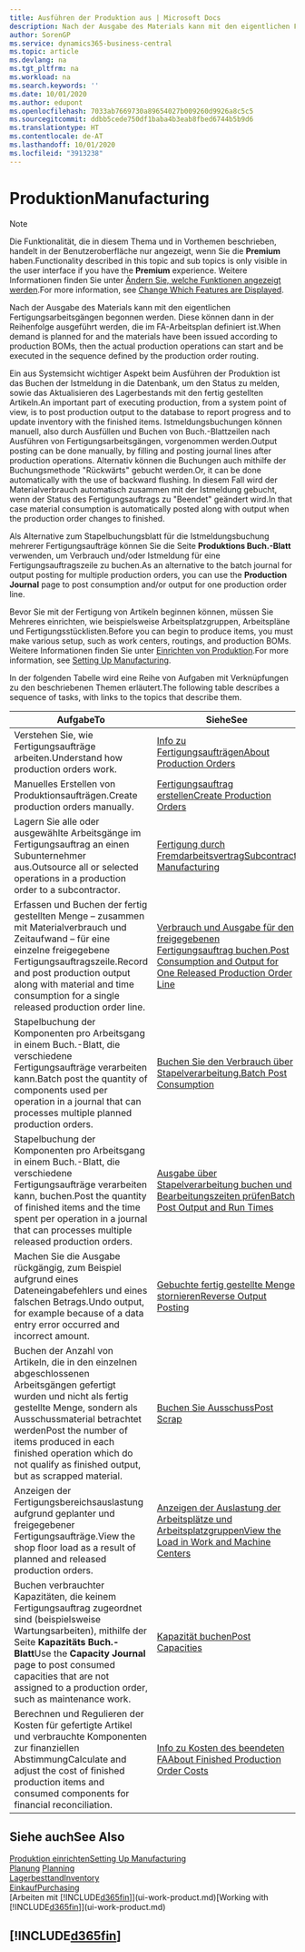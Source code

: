 ```yaml
---
title: Ausführen der Produktion aus | Microsoft Docs
description: Nach der Ausgabe des Materials kann mit den eigentlichen Fertigungsarbeitsgängen begonnen werden. Diese können dann in der Reihenfolge ausgeführt werden, die im FA-Arbeitsplan definiert ist.
author: SorenGP
ms.service: dynamics365-business-central
ms.topic: article
ms.devlang: na
ms.tgt_pltfrm: na
ms.workload: na
ms.search.keywords: ''
ms.date: 10/01/2020
ms.author: edupont
ms.openlocfilehash: 7033ab7669730a89654027b009260d9926a8c5c5
ms.sourcegitcommit: ddbb5cede750df1baba4b3eab8fbed6744b5b9d6
ms.translationtype: HT
ms.contentlocale: de-AT
ms.lasthandoff: 10/01/2020
ms.locfileid: "3913238"
---
```

# <a name="manufacturing"></a><span data-ttu-id="aeae5-103">Produktion</span><span class="sxs-lookup"><span data-stu-id="aeae5-103">Manufacturing</span></span>
> [!NOTE]
> <span data-ttu-id="aeae5-104">Die Funktionalität, die in diesem Thema und in Vorthemen beschrieben, handelt in der Benutzeroberfläche nur angezeigt, wenn Sie die **Premium** haben.</span><span class="sxs-lookup"><span data-stu-id="aeae5-104">Functionality described in this topic and sub topics is only visible in the user interface if you have the **Premium** experience.</span></span> <span data-ttu-id="aeae5-105">Weitere Informationen finden Sie unter [Ändern Sie, welche Funktionen angezeigt werden](ui-experiences.md).</span><span class="sxs-lookup"><span data-stu-id="aeae5-105">For more information, see [Change Which Features are Displayed](ui-experiences.md).</span></span>

<span data-ttu-id="aeae5-106">Nach der Ausgabe des Materials kann mit den eigentlichen Fertigungsarbeitsgängen begonnen werden. Diese können dann in der Reihenfolge ausgeführt werden, die im FA-Arbeitsplan definiert ist.</span><span class="sxs-lookup"><span data-stu-id="aeae5-106">When demand is planned for and the materials have been issued according to production BOMs, then the actual production operations can start and be executed in the sequence defined by the production order routing.</span></span>  

<span data-ttu-id="aeae5-107">Ein aus Systemsicht wichtiger Aspekt beim Ausführen der Produktion ist das Buchen der Istmeldung in die Datenbank, um den Status zu melden, sowie das Aktualisieren des Lagerbestands mit den fertig gestellten Artikeln.</span><span class="sxs-lookup"><span data-stu-id="aeae5-107">An important part of executing production, from a system point of view, is to post production output to the database to report progress and to update inventory with the finished items.</span></span> <span data-ttu-id="aeae5-108">Istmeldungsbuchungen können manuell, also durch Ausfüllen und Buchen von Buch.-Blattzeilen nach Ausführen von Fertigungsarbeitsgängen, vorgenommen werden.</span><span class="sxs-lookup"><span data-stu-id="aeae5-108">Output posting can be done manually, by filling and posting journal lines after production operations.</span></span> <span data-ttu-id="aeae5-109">Alternativ können die Buchungen auch mithilfe der Buchungsmethode "Rückwärts" gebucht werden.</span><span class="sxs-lookup"><span data-stu-id="aeae5-109">Or, it can be done automatically with the use of backward flushing.</span></span> <span data-ttu-id="aeae5-110">In diesem Fall wird der Materialverbrauch automatisch zusammen mit der Istmeldung gebucht, wenn der Status des Fertigungsauftrags zu "Beendet" geändert wird.</span><span class="sxs-lookup"><span data-stu-id="aeae5-110">In that case material consumption is automatically posted along with output when the production order changes to finished.</span></span>  

<span data-ttu-id="aeae5-111">Als Alternative zum Stapelbuchungsblatt für die Istmeldungsbuchung mehrerer Fertigungsaufträge können Sie die Seite **Produktions Buch.-Blatt** verwenden, um Verbrauch und/oder Istmeldung für eine Fertigungsauftragszeile zu buchen.</span><span class="sxs-lookup"><span data-stu-id="aeae5-111">As an alternative to the batch journal for output posting for multiple production orders, you can use the **Production Journal** page to post consumption and/or output for one production order line.</span></span>

<span data-ttu-id="aeae5-112">Bevor Sie mit der Fertigung von Artikeln beginnen können, müssen Sie Mehreres einrichten, wie beispielsweise Arbeitsplatzgruppen, Arbeitspläne und Fertigungsstücklisten.</span><span class="sxs-lookup"><span data-stu-id="aeae5-112">Before you can begin to produce items, you must make various setup, such as work centers, routings, and production BOMs.</span></span> <span data-ttu-id="aeae5-113">Weitere Informationen finden Sie unter [Einrichten von Produktion](production-configure-production-processes.md).</span><span class="sxs-lookup"><span data-stu-id="aeae5-113">For more information, see [Setting Up Manufacturing](production-configure-production-processes.md).</span></span>

<span data-ttu-id="aeae5-114">In der folgenden Tabelle wird eine Reihe von Aufgaben mit Verknüpfungen zu den beschriebenen Themen erläutert.</span><span class="sxs-lookup"><span data-stu-id="aeae5-114">The following table describes a sequence of tasks, with links to the topics that describe them.</span></span>   

|<span data-ttu-id="aeae5-115">**Aufgabe**</span><span class="sxs-lookup"><span data-stu-id="aeae5-115">**To**</span></span>|<span data-ttu-id="aeae5-116">**Siehe**</span><span class="sxs-lookup"><span data-stu-id="aeae5-116">**See**</span></span>|  
|------------|-------------|  
|<span data-ttu-id="aeae5-117">Verstehen Sie, wie Fertigungsaufträge arbeiten.</span><span class="sxs-lookup"><span data-stu-id="aeae5-117">Understand how production orders work.</span></span>|[<span data-ttu-id="aeae5-118">Info zu Fertigungsaufträgen</span><span class="sxs-lookup"><span data-stu-id="aeae5-118">About Production Orders</span></span>](production-about-production-orders.md)|
|<span data-ttu-id="aeae5-119">Manuelles Erstellen von Produktionsaufträgen.</span><span class="sxs-lookup"><span data-stu-id="aeae5-119">Create production orders manually.</span></span>|[<span data-ttu-id="aeae5-120">Fertigungsauftrag erstellen</span><span class="sxs-lookup"><span data-stu-id="aeae5-120">Create Production Orders</span></span>](production-how-to-create-production-orders.md)|
|<span data-ttu-id="aeae5-121">Lagern Sie alle oder ausgewählte Arbeitsgänge im Fertigungsauftrag an einen Subunternehmer aus.</span><span class="sxs-lookup"><span data-stu-id="aeae5-121">Outsource all or selected operations in a production order to a subcontractor.</span></span>|[<span data-ttu-id="aeae5-122">Fertigung durch Fremdarbeitsvertrag</span><span class="sxs-lookup"><span data-stu-id="aeae5-122">Subcontract Manufacturing</span></span>](production-how-to-subcontract-manufacturing.md)|
|<span data-ttu-id="aeae5-123">Erfassen und Buchen der fertig gestellten Menge – zusammen mit Materialverbrauch und Zeitaufwand – für eine einzelne freigegebene Fertigungsauftragszeile.</span><span class="sxs-lookup"><span data-stu-id="aeae5-123">Record and post production output along with material and time consumption for a single released production order line.</span></span>|[<span data-ttu-id="aeae5-124">Verbrauch und Ausgabe für den freigegebenen Fertigungsauftrag buchen.</span><span class="sxs-lookup"><span data-stu-id="aeae5-124">Post Consumption and Output for One Released Production Order Line</span></span>](production-how-to-register-consumption-and-output.md)|  
|<span data-ttu-id="aeae5-125">Stapelbuchung der Komponenten pro Arbeitsgang in einem Buch.-Blatt, die verschiedene  Fertigungsaufträge verarbeiten kann.</span><span class="sxs-lookup"><span data-stu-id="aeae5-125">Batch post the quantity of components used per operation in a journal that can processes multiple planned production orders.</span></span>|[<span data-ttu-id="aeae5-126">Buchen Sie den Verbrauch über Stapelverarbeitung.</span><span class="sxs-lookup"><span data-stu-id="aeae5-126">Batch Post Consumption</span></span>](production-how-to-post-consumption.md)|
|<span data-ttu-id="aeae5-127">Stapelbuchung der Komponenten pro Arbeitsgang in einem Buch.-Blatt, die verschiedene  Fertigungsaufträge verarbeiten kann, buchen.</span><span class="sxs-lookup"><span data-stu-id="aeae5-127">Post the quantity of finished items and the time spent per operation in a journal that can processes multiple released production orders.</span></span>|[<span data-ttu-id="aeae5-128">Ausgabe über Stapelverarbeitung buchen und Bearbeitungszeiten prüfen</span><span class="sxs-lookup"><span data-stu-id="aeae5-128">Batch Post Output and Run Times</span></span>](production-how-to-post-output-quantity.md)|
|<span data-ttu-id="aeae5-129">Machen Sie die Ausgabe rückgängig, zum Beispiel aufgrund eines Dateneingabefehlers und eines falschen Betrags.</span><span class="sxs-lookup"><span data-stu-id="aeae5-129">Undo output, for example because of a data entry error occurred and incorrect amount.</span></span>  |[<span data-ttu-id="aeae5-130">Gebuchte fertig gestellte Menge stornieren</span><span class="sxs-lookup"><span data-stu-id="aeae5-130">Reverse Output Posting</span></span>](production-how-to-reverse-output-posting.md)|  
|<span data-ttu-id="aeae5-131">Buchen der Anzahl von Artikeln, die in den einzelnen abgeschlossenen Arbeitsgängen gefertigt wurden und nicht als fertig gestellte Menge, sondern als Ausschussmaterial betrachtet werden</span><span class="sxs-lookup"><span data-stu-id="aeae5-131">Post the number of items produced in each finished operation which do not qualify as finished output, but as scrapped material.</span></span>|[<span data-ttu-id="aeae5-132">Buchen Sie Ausschuss</span><span class="sxs-lookup"><span data-stu-id="aeae5-132">Post Scrap</span></span>](production-how-to-post-scrap.md)|
|<span data-ttu-id="aeae5-133">Anzeigen der Fertigungsbereichsauslastung aufgrund geplanter und freigegebener Fertigungsaufträge.</span><span class="sxs-lookup"><span data-stu-id="aeae5-133">View the shop floor load as a result of planned and released production orders.</span></span>|[<span data-ttu-id="aeae5-134">Anzeigen der Auslastung der Arbeitsplätze und Arbeitsplatzgruppen</span><span class="sxs-lookup"><span data-stu-id="aeae5-134">View the Load in Work and Machine Centers</span></span>](production-how-to-view-the-load-on-work-centers.md)|      
|<span data-ttu-id="aeae5-135">Buchen verbrauchter Kapazitäten, die keinem Fertigungsauftrag zugeordnet sind (beispielsweise Wartungsarbeiten), mithilfe der Seite **Kapazitäts Buch.-Blatt**</span><span class="sxs-lookup"><span data-stu-id="aeae5-135">Use the **Capacity Journal** page to post consumed capacities that are not assigned to a production order, such as maintenance work.</span></span>|[<span data-ttu-id="aeae5-136">Kapazität buchen</span><span class="sxs-lookup"><span data-stu-id="aeae5-136">Post Capacities</span></span>](production-how-to-post-capacities.md)|  
|<span data-ttu-id="aeae5-137">Berechnen und Regulieren der Kosten für gefertigte Artikel und verbrauchte Komponenten zur finanziellen Abstimmung</span><span class="sxs-lookup"><span data-stu-id="aeae5-137">Calculate and adjust the cost of finished production items and consumed components for financial reconciliation.</span></span>|[<span data-ttu-id="aeae5-138">Info zu Kosten des beendeten FA</span><span class="sxs-lookup"><span data-stu-id="aeae5-138">About Finished Production Order Costs</span></span>](finance-about-finished-production-order-costs.md)|  

## <a name="see-also"></a><span data-ttu-id="aeae5-139">Siehe auch</span><span class="sxs-lookup"><span data-stu-id="aeae5-139">See Also</span></span>  
[<span data-ttu-id="aeae5-140">Produktion einrichten</span><span class="sxs-lookup"><span data-stu-id="aeae5-140">Setting Up Manufacturing</span></span>](production-configure-production-processes.md)  
<span data-ttu-id="aeae5-141">[Planung](production-planning.md)    </span><span class="sxs-lookup"><span data-stu-id="aeae5-141">[Planning](production-planning.md)    </span></span>  
[<span data-ttu-id="aeae5-142">Lagerbesttand</span><span class="sxs-lookup"><span data-stu-id="aeae5-142">Inventory</span></span>](inventory-manage-inventory.md)  
[<span data-ttu-id="aeae5-143">Einkauf</span><span class="sxs-lookup"><span data-stu-id="aeae5-143">Purchasing</span></span>](purchasing-manage-purchasing.md)  
<span data-ttu-id="aeae5-144">[Arbeiten mit [!INCLUDE[d365fin](includes/d365fin_md.md)]](ui-work-product.md)</span><span class="sxs-lookup"><span data-stu-id="aeae5-144">[Working with [!INCLUDE[d365fin](includes/d365fin_md.md)]](ui-work-product.md)</span></span>

## [!INCLUDE[d365fin](includes/free_trial_md.md)]  
